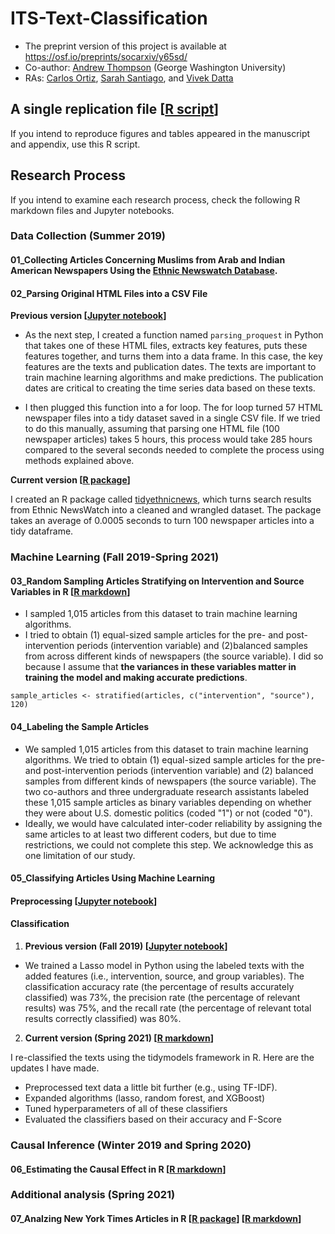 # ITS-Text-Classification

- The preprint version of this project is available at https://osf.io/preprints/socarxiv/y65sd/
- Co-author: [Andrew Thompson](https://sites.northwestern.edu/athompson/) (George Washington University)
- RAs: [Carlos Ortiz](https://www.linkedin.com/in/carlosortizdev/), [Sarah Santiago](https://www.linkedin.com/in/sarah-santiago-7a297b18a/), and [Vivek Datta](https://www.linkedin.com/in/vivek-datta/)

## A single replication file [[R script](https://github.com/jaeyk/ITS-Text-Classification/blob/master/code/replication.r)]

If you intend to reproduce figures and tables appeared in the manuscript and appendix, use this R script. 

## Research Process

If you intend to examine each research process, check the following R markdown files and Jupyter notebooks.

### Data Collection (Summer 2019)

#### 01_Collecting Articles Concerning Muslims from Arab and Indian American Newspapers Using the [Ethnic Newswatch Database](https://www.proquest.com/products-services/ethnic_newswatch.html).

#### 02_Parsing Original HTML Files into a CSV File

**Previous version [[Jupyter notebook](https://github.com/jaeyk/ITS-Text-Classification/blob/master/code/02_html_parsing.ipynb)]**

- As the next step, I created a function named `parsing_proquest` in Python that takes one of these HTML files, extracts key features, puts these features together, and turns them into a data frame. In this case, the key features are the texts and publication dates. The texts are important to train machine learning algorithms and make predictions. The publication dates are critical to creating the time series data based on these texts.

- I then plugged this function into a for loop. The for loop turned 57 HTML newspaper files into a tidy dataset saved in a single CSV file. If we tried to do this manually, assuming that parsing one HTML file (100 newspaper articles) takes 5 hours, this process would take 285 hours compared to the several seconds needed to complete the process using methods explained above.

**Current version [[R package](https://jaeyk.github.io/tidyethnicnews/)]**

I created an R package called [tidyethnicnews](https://jaeyk.github.io/tidyethnicnews/), which turns search results from Ethnic NewsWatch into a cleaned and wrangled dataset. The package takes an average of 0.0005 seconds to turn 100 newspaper articles into a tidy dataframe.

### Machine Learning (Fall 2019-Spring 2021)

#### 03_Random Sampling Articles Stratifying on Intervention and Source Variables in R [[R markdown](https://github.com/jaeyk/ITS-Text-Classification/blob/master/code/03_sampling.Rmd)]

- I sampled 1,015 articles from this dataset to train machine learning algorithms.
- I tried to obtain (1) equal-sized sample articles for the pre- and post-intervention periods (intervention variable) and (2)balanced samples from across different kinds of newspapers (the source variable). I did so because I assume that **the variances in these variables matter in training the model and making accurate predictions**.

`sample_articles <- stratified(articles, c("intervention", "source"), 120)`

#### 04_Labeling the Sample Articles

- We sampled 1,015 articles from this dataset to train machine learning algorithms. We tried to obtain (1) equal-sized sample articles for the pre- and post-intervention periods (intervention variable) and (2) balanced samples from different kinds of newspapers (the source variable). The two co-authors and three undergraduate research assistants labeled these 1,015 sample articles as binary variables depending on whether they were about U.S. domestic politics (coded "1") or not (coded "0").
- Ideally, we would have calculated inter-coder reliability by assigning the same articles to at least two different coders, but due to time restrictions, we could not complete this step. We acknowledge this as one limitation of our study.

#### 05_Classifying Articles Using Machine Learning 

#### Preprocessing [[Jupyter notebook](https://github.com/jaeyk/ITS-Text-Classification/blob/master/code/05_01_preprocessing_text.ipynb)]

#### Classification

1. **Previous version (Fall 2019) [[Jupyter notebook](https://github.com/jaeyk/ITS-Text-Classification/blob/master/code/05_02_classifying_text.ipynb)]**

- We trained a Lasso model in Python using the labeled texts with the added features (i.e., intervention, source, and group variables). The classification accuracy rate (the percentage of results accurately classified) was 73%, the precision rate (the percentage of relevant results) was 75%, and the recall rate (the percentage of relevant total results correctly classified) was 80%.

2. **Current version (Spring 2021) [[R markdown](https://github.com/jaeyk/ITS-Text-Classification/blob/master/code/05_02_classifying_text.Rmd)]**

I re-classified the texts using the tidymodels framework in R. Here are the updates I have made.

- Preprocessed text data a little bit further (e.g., using TF-IDF).
- Expanded algorithms (lasso, random forest, and XGBoost)
- Tuned hyperparameters of all of these classifiers
- Evaluated the classifiers based on their accuracy and F-Score

### Causal Inference (Winter 2019 and Spring 2020)

#### 06_Estimating the Causal Effect in R [[R markdown](https://github.com/jaeyk/ITS-Text-Classification/blob/master/code/06_causal_inference.Rmd)]

### Additional analysis (Spring 2021)

#### 07_Analzing New York Times Articles in R [[R package](https://github.com/jaeyk/rnytapi/)] [[R markdown](https://github.com/jaeyk/ITS-Text-Classification/blob/master/code/07_additional_text_analysis.Rmd)]
